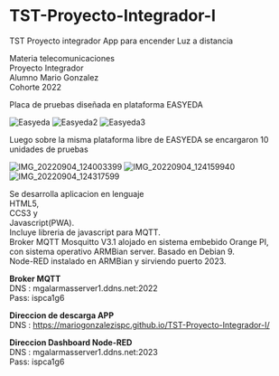 # TST-Proyecto-Integrador-I
TST Proyecto integrador App para encender Luz a distancia 

Materia telecomunicaciones <br>
Proyecto Integrador <br>
Alumno Mario Gonzalez <br>
Cohorte 2022 <br>


Placa de pruebas diseñada en plataforma EASYEDA

![Easyeda](https://user-images.githubusercontent.com/76626141/188323513-6de5e18f-78e3-46ca-a5f9-253e5ea65d01.png)
![Easyeda2](https://user-images.githubusercontent.com/76626141/188323522-2088aa64-e826-4d5a-bbdd-ce78a25ae0f4.png)
![Easyeda3](https://user-images.githubusercontent.com/76626141/188323530-07b5e83c-a7ce-40ee-865e-3ac3f5956e0e.png)

Luego sobre la misma plataforma libre de EASYEDA se encargaron 10 unidades de pruebas

![IMG_20220904_124003399](https://user-images.githubusercontent.com/76626141/188323555-a2d18f83-e3ee-487e-b614-d2750ca6aac5.jpg)
![IMG_20220904_124159940](https://user-images.githubusercontent.com/76626141/188323558-321afaa0-e08b-4492-b1d9-8e7169a50fec.jpg)
![IMG_20220904_124317599](https://user-images.githubusercontent.com/76626141/188323560-80262c6f-be19-4eac-a52e-69c4fee25a11.jpg)







Se desarrolla aplicacion en lenguaje <br>
HTML5, <br>
CCS3 y <br>
Javascript(PWA).<br>
Incluye libreria de javascript para MQTT.<br>
Broker MQTT Mosquitto V3.1 alojado en sistema embebido Orange PI,<br>
con sistema operativo ARMBian server. Basado en Debian 9.<br>
Node-RED instalado en ARMBian y sirviendo puerto 2023.<br>

<strong>Broker MQTT</strong> <br>
DNS : mgalarmasserver1.ddns.net:2022 <br>
Pass: ispca1g6<br>

<strong>Direccion de descarga APP</strong> <br>
DNS : https://mariogonzalezispc.github.io/TST-Proyecto-Integrador-I/ <br>

<strong>Direccion Dashboard Node-RED</strong> <br>
DNS : mgalarmasserver1.ddns.net:2023 <br>
Pass: ispca1g6<br>

